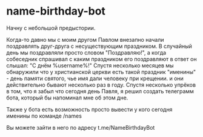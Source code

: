 # name-birthday-bot

Начну с небольшой предыстории.

Когда-то давно мы с моим другом Павлом внезапно начали поздравлять друг-друга с несуществующим праздником.
В случайный день мы поздравляли просто словом "Поздравляю!", а когда собеседник спрашивал с каким праздником его поздравляют в ответ он слышал: "С днём %username%!"
Спустя несколько месяцев мы обнаружили что у христианской церкви есть такой праздник "именины" - день памяти святого, чье имя дали человеку при крещении. и они действительно бывают несколько раз в году.
Спустя несколько упрёков в том, что я забыл что сегодня день Павля, я решил создать телеграмм бота, который бы напоминал мне об этом дне.

Также у бота есть возможность просто вывести у кого сегодня именины по команде /names

Вы можете зайти в него по адресу t.me/NameBirthdayBot